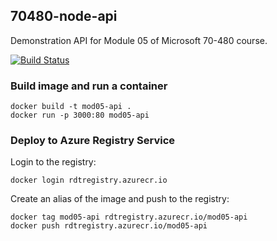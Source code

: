 ## 70480-node-api

Demonstration API for Module 05 of Microsoft 70-480 course.

[![Build Status](https://travis-ci.org/rogertinsley/70480-module05-node-api.svg?branch=master)](https://travis-ci.org/rogertinsley/70480-module05-node-api)

### Build image and run a container

```
docker build -t mod05-api .
docker run -p 3000:80 mod05-api
```

### Deploy to Azure Registry Service

Login to the registry:

```
docker login rdtregistry.azurecr.io
```

Create an alias of the image and push to the registry:

```
docker tag mod05-api rdtregistry.azurecr.io/mod05-api
docker push rdtregistry.azurecr.io/mod05-api
```
